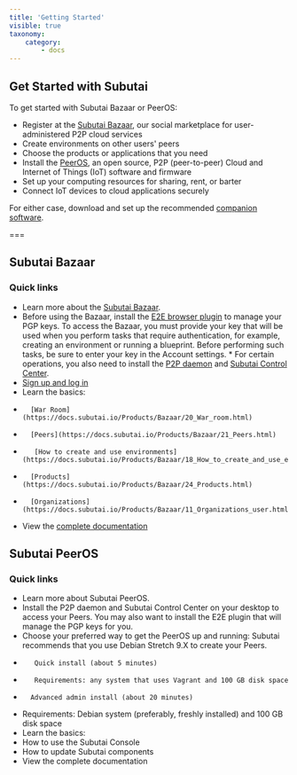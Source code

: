 ```yaml
---
title: 'Getting Started'
visible: true
taxonomy:
    category:
        - docs
---
```


## Get Started with Subutai

To get started with Subutai Bazaar or PeerOS:

* Register at the [Subutai Bazaar](#Bazaar), our social marketplace for user-administered P2P cloud services
 * Create environments on other users' peers
 * Choose the products or applications that you need
* Install the [PeerOS](#PeerOS), an open source, P2P (peer-to-peer) Cloud and Internet of Things (IoT) software and firmware
 * Set up your computing resources for sharing, rent, or barter
 * Connect IoT devices to cloud applications securely

For either case, download and set up the recommended [companion software](https://subutai.io/getting-started.html#companion).

===

## Subutai Bazaar

### Quick links

*    Learn more about the [Subutai Bazaar](https://subutai.io/bazaar.html).
*    Before using the Bazaar, install the [E2E browser plugin](https://subutai.io/getting-started.html#companion) to manage your PGP keys. To access the Bazaar, you must provide your key that will be used when you perform tasks that require authentication, for example, creating an environment or running a blueprint. Before performing such tasks, be sure to enter your key in the Account settings.
    * For certain operations, you also need to install the [P2P daemon](https://subutai.io/getting-started.html#companion) and [Subutai Control Center](https://subutai.io/getting-started.html#companion).
*    [Sign up and log in](https://bazaar.subutai.io/)
*    Learn the basics:
 *       [War Room](https://docs.subutai.io/Products/Bazaar/20_War_room.html)
 *       [Peers](https://docs.subutai.io/Products/Bazaar/21_Peers.html)
 *        [How to create and use environments](https://docs.subutai.io/Products/Bazaar/18_How_to_create_and_use_environments.html)
 *       [Products](https://docs.subutai.io/Products/Bazaar/24_Products.html)
 *       [Organizations](https://docs.subutai.io/Products/Bazaar/11_Organizations_user.html)
*    View the [complete documentation](../Products)

## Subutai PeerOS

### Quick links

*    Learn more about Subutai PeerOS.
*    Install the P2P daemon and Subutai Control Center on your desktop to access your Peers. You may also want to install the E2E plugin that will manage the PGP keys for you.
*    Choose your preferred way to get the PeerOS up and running:
 Subutai recommends that you use Debian Stretch 9.X to create your Peers.
 *        Quick install (about 5 minutes) 
  *        Requirements: any system that uses Vagrant and 100 GB disk space
 *       Advanced admin install (about 20 minutes)
  * Requirements: Debian system (preferably, freshly installed) and 100 GB disk space
* Learn the basics:
 * How to use the Subutai Console
 * How to update Subutai components
* View the complete documentation